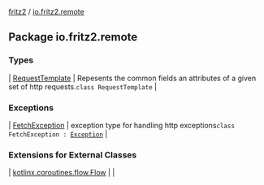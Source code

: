 [fritz2](../index.md) / [io.fritz2.remote](./index.md)

## Package io.fritz2.remote

### Types

| [RequestTemplate](-request-template/index.md) | Repesents the common fields an attributes of a given set of http requests.`class RequestTemplate` |

### Exceptions

| [FetchException](-fetch-exception/index.md) | exception type for handling http exceptions`class FetchException : `[`Exception`](https://kotlinlang.org/api/latest/jvm/stdlib/kotlin/-exception/index.html) |

### Extensions for External Classes

| [kotlinx.coroutines.flow.Flow](kotlinx.coroutines.flow.-flow/index.md) |  |

